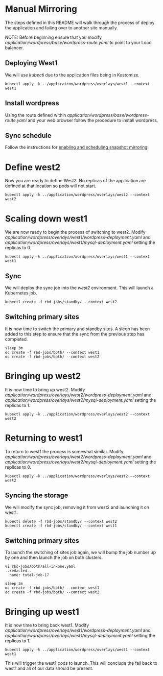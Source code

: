 # Manual Mirroring
The steps defined in this README will walk through the process of deploy the application and failing over to another site manually.

NOTE: Before beginning ensure that you modify *application/wordpress/base/wordpress-route.yaml* to point to your Load balancer.

## Deploying West1
We will use *kubectl* due to the application files being in Kustomize.

```
kubectl apply -k ../application/wordpress/overlays/west1 --context west1
```

## Install wordpress
Using the route defined within *application/wordpress/base/wordpress-route.yaml* and your web browser follow the procedure to install wordpress.

## Sync schedule
Follow the instructions for [enabling and scheduling snapshot mirroring](../storage-schedule.md).

# Define west2
Now you are ready to define West2. No replicas of the application are defined at that location so pods will not start.

```
kubectl apply -k ../application/wordpress/overlays/west2 --context west2
```

# Scaling down west1
We are now ready to begin the process of switching to west2. Modify *application/wordpress/overlays/west1/wordpress-deployment.yaml* and *application/wordpress/overlays/west1/mysql-deployment.yaml* setting the replicas to 0.

```
kubectl apply -k ../application/wordpress/overlays/west1 --context west1
```

## Sync
We will deploy the sync job into the *west2* environment. This will launch a Kubernetes job.

```
kubectl create -f rbd-jobs/standby/ --context west2
```

## Switching primary sites
It is now time to switch the primary and standby sites. A sleep has been added to this step to ensure that the sync from the previous step has completed.
```
sleep 3m
oc create -f rbd-jobs/both/ --context west1
oc create -f rbd-jobs/both/ --context west2
```

# Bringing up west2
It is now time to bring up west2. Modify *application/wordpress/overlays/west2/wordpress-deployment.yaml* and *application/wordpress/overlays/west2/mysql-deployment.yaml* setting the replicas to 1.

```
kubectl apply -k ../application/wordpress/overlays/west2 --context west2
```

# Returning to west1
To return to west1 the process is somewhat similar. Modify *application/wordpress/overlays/west2/wordpress-deployment.yaml* and *application/wordpress/overlays/west2/mysql-deployment.yaml* setting the replicas to 0.

```
kubectl apply -k ../application/wordpress/overlays/west2 --context west2
```

## Syncing the storage
We will modify the sync job, removing it from west2 and launching it on west1.

```
kubectl delete -f rbd-jobs/standby/ --context west2
kubectl create -f rbd-jobs/standby/ --context west1
```

## Switching primary sites
To launch the switching of sites job again, we will bump the job number up by one and then launch the job on both clusters.

```
vi rbd-jobs/both/all-in-one.yaml
..redacted..
  name: total-job-17
```

```
sleep 3m
oc create -f rbd-jobs/both/ --context west1
oc create -f rbd-jobs/both/ --context west2
```

# Bringing up west1
It is now time to bring back west1. Modify *application/wordpress/overlays/west1/wordpress-deployment.yaml* and *application/wordpress/overlays/west1/mysql-deployment.yaml* setting the replicas to 1.

```
kubectl apply -k ../application/wordpress/overlays/west1 --context west1
```
This will trigger the west1 pods to launch. This will conclude the fail back to west1 and all of our data should be present.
